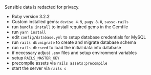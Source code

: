 Sensible data is redacted for privacy.
* Ruby version 3.2.2
* Custom installed gems: `devise 4.9`, `pagy 8.0`, `sassc-rails`
* run `bundle install` to install required gems in the Gemfile
* run `yarn install`
* edit `config/database.yml` to setup database credentials for MySQL
* run `rails db:migrate` to create and migrate database schema
* run `rails db:seed` to load the initial data into database
* if necessary adjust `.env` files and setup environment variables
* setup `RAILS_MASTER_KEY`
* precompile assets via `rails assets:precompile`
* start the server via `rails s`
